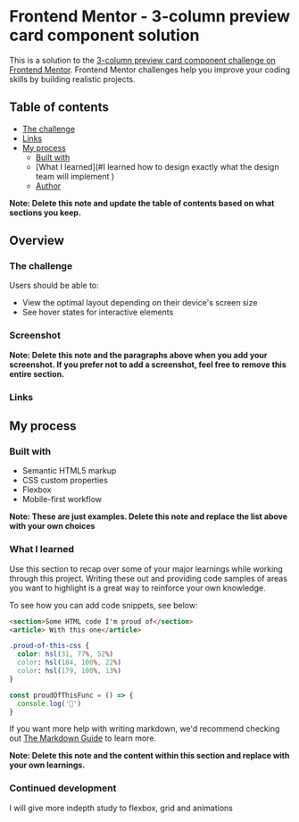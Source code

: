 # Frontend Mentor - 3-column preview card component solution

This is a solution to the [3-column preview card component challenge on Frontend Mentor](https://www.frontendmentor.io/challenges/3column-preview-card-component-pH92eAR2-). Frontend Mentor challenges help you improve your coding skills by building realistic projects. 

## Table of contents


- [The challenge](#the-challenge)
 - [Links](#links)
- [My process](#my-process)
  - [Built with](#built-with)
  - [What I learned](#I learned how to design exactly what the design team will implement )
  - [Author](#Peter)


**Note: Delete this note and update the table of contents based on what sections you keep.**

## Overview

### The challenge

Users should be able to:

- View the optimal layout depending on their device's screen size
- See hover states for interactive elements

### Screenshot

[](./design/column.png)


**Note: Delete this note and the paragraphs above when you add your screenshot. If you prefer not to add a screenshot, feel free to remove this entire section.**

### Links


## My process

### Built with

- Semantic HTML5 markup
- CSS custom properties
- Flexbox
- Mobile-first workflow


**Note: These are just examples. Delete this note and replace the list above with your own choices**

### What I learned

Use this section to recap over some of your major learnings while working through this project. Writing these out and providing code samples of areas you want to highlight is a great way to reinforce your own knowledge.

To see how you can add code snippets, see below:

```html
<section>Some HTML code I'm proud of</section>
<article> With this one</article>

```
```css
.proud-of-this-css {
  color: hsl(31, 77%, 52%)
  color: hsl(184, 100%, 22%)
  color: hsl(179, 100%, 13%)
}
```
```js
const proudOfThisFunc = () => {
  console.log('🎉')
}
```

If you want more help with writing markdown, we'd recommend checking out [The Markdown Guide](https://www.markdownguide.org/) to learn more.

**Note: Delete this note and the content within this section and replace with your own learnings.**

### Continued development

I will give more indepth study to flexbox, grid and animations







